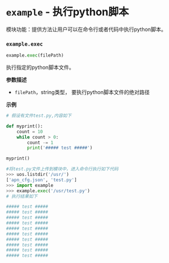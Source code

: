 # `example` - 执行python脚本

模块功能：提供方法让用户可以在命令行或者代码中执行python脚本。

### `example.exec`

```python
example.exec(filePath)
```

执行指定的python脚本文件。

**参数描述**

* `filePath`，string类型， 要执行python脚本文件的绝对路径

**示例**

```python
# 假设有文件test.py,内容如下

def myprint():
    count = 10
    while count > 0:
        count -= 1
        print('##### test #####')

myprint()

#将test.py文件上传到模块中，进入命令行执行如下代码
>>> uos.listdir('/usr/')
['apn_cfg.json', 'test.py']
>>> import example
>>> example.exec('/usr/test.py')
# 执行结果如下

##### test #####
##### test #####
##### test #####
##### test #####
##### test #####
##### test #####
##### test #####
##### test #####
##### test #####
##### test #####
```
